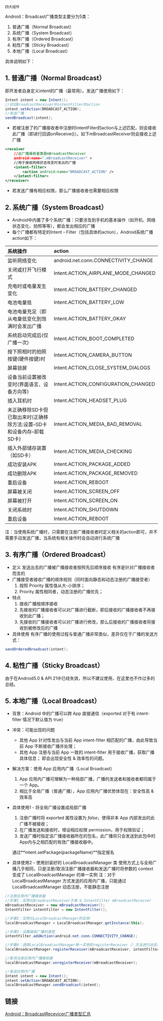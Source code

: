 `四大组件`

Android：Broadcast广播类型主要分为5类：

1. 普通广播（Normal Broadcast）
2. 系统广播（System Broadcast）
3. 有序广播（Ordered Broadcast）
4. 粘性广播（Sticky Broadcast）
5. 本地广播（Local Broadcast）

具体说明如下：

## 1. 普通广播（Normal Broadcast）

即开发者自身定义intent的广播（最常用）。发送广播使用如下：

```java
Intent intent = new Intent();
//对应BroadcastReceiver中intentFilter的action
intent.setAction(BROADCAST_ACTION);
//发送广播
sendBroadcast(intent);
```

- 若被注册了的广播接收者中注册时intentFilter的action与上述匹配，则会接收此广播（即进行回调onReceive()）。如下mBroadcastReceiver则会接收上述广播

```xml
<receiver 
    //此广播接收者类是mBroadcastReceiver
    android:name=".mBroadcastReceiver" >
    //用于接收网络状态改变时发出的广播
    <intent-filter>
        <action android:name="BROADCAST_ACTION" />
    </intent-filter>
</receiver>
```

- 若发送广播有相应权限，那么广播接收者也需要相应权限

## 2. 系统广播（System Broadcast）

- Android中内置了多个系统广播：只要涉及到手机的基本操作（如开机、网络状态变化、拍照等等），都会发出相应的广播
- 每个广播都有特定的Intent - Filter（包括具体的action），Android系统广播action如下：

| 系统操作                                                     | action                               |
| :----------------------------------------------------------- | :----------------------------------- |
| 监听网络变化                                                 | android.net.conn.CONNECTIVITY_CHANGE |
| 关闭或打开飞行模式                                           | Intent.ACTION_AIRPLANE_MODE_CHANGED  |
| 充电时或电量发生变化                                         | Intent.ACTION_BATTERY_CHANGED        |
| 电池电量低                                                   | Intent.ACTION_BATTERY_LOW            |
| 电池电量充足（即从电量低变化到饱满时会发出广播               | Intent.ACTION_BATTERY_OKAY           |
| 系统启动完成后(仅广播一次)                                   | Intent.ACTION_BOOT_COMPLETED         |
| 按下照相时的拍照按键(硬件按键)时                             | Intent.ACTION_CAMERA_BUTTON          |
| 屏幕锁屏                                                     | Intent.ACTION_CLOSE_SYSTEM_DIALOGS   |
| 设备当前设置被改变时(界面语言、设备方向等)                   | Intent.ACTION_CONFIGURATION_CHANGED  |
| 插入耳机时                                                   | Intent.ACTION_HEADSET_PLUG           |
| 未正确移除SD卡但已取出来时(正确移除方法:设置–SD卡和设备内存–卸载SD卡) | Intent.ACTION_MEDIA_BAD_REMOVAL      |
| 插入外部储存装置（如SD卡）                                   | Intent.ACTION_MEDIA_CHECKING         |
| 成功安装APK                                                  | Intent.ACTION_PACKAGE_ADDED          |
| 成功删除APK                                                  | Intent.ACTION_PACKAGE_REMOVED        |
| 重启设备                                                     | Intent.ACTION_REBOOT                 |
| 屏幕被关闭                                                   | Intent.ACTION_SCREEN_OFF             |
| 屏幕被打开                                                   | Intent.ACTION_SCREEN_ON              |
| 关闭系统时                                                   | Intent.ACTION_SHUTDOWN               |
| 重启设备                                                     | Intent.ACTION_REBOOT                 |

注：当使用系统广播时，只需要在注册广播接收者时定义相关的action即可，并不需要手动发送广播，当系统有相关操作时会自动进行系统广播

## 3. 有序广播（Ordered Broadcast）

- 定义  发送出去的广播被广播接收者按照先后顺序接收  有序是针对广播接收者而言的 
- 广播接受者接收广播的顺序规则（同时面向静态和动态注册的广播接受者） 
  1. 按照 Priority 属性值从大-小排序；
  2. Priority 属性相同者，动态注册的广播优先；
- 特点 
  1. 接收广播按顺序接收
  2. 先接收的广播接收者可以对广播进行截断，即后接收的广播接收者不再接收到此广播；
  3. 先接收的广播接收者可以对广播进行修改，那么后接收的广播接收者将接收到被修改后的广播
- 具体使用  有序广播的使用过程与普通广播非常类似，差异仅在于广播的发送方式：

```java
sendOrderedBroadcast(intent);
```

## 4. 粘性广播（Sticky Broadcast）

由于在Android5.0 & API 21中已经失效，所以不建议使用，在这里也不作过多的总结。

## 5. 本地广播（Local Broadcast）

- 背景：Android 中的广播可以跨 App 直接通信（exported 对于有 intent-filter 情况下默认值为 true）

- 冲突：可能出现的问题

  - 其他 App 针对性发出与当前 App intent-filter 相匹配的广播，由此导致当前 App 不断接收广播并处理；
  - 其他 App 注册与当前 App 一致的 intent-filter 用于接收广播，获取广播具体信息；  即会出现安全性 & 效率性的问题。

- 解决方案：使用 App 应用内广播（Local Broadcast）  

  1. App 应用内广播可理解为一种局部广播，广播的发送者和接收者都同属于一个 App。
  2. 相比于全局广播（普通广播），App 应用内广播优势体现在：安全性高 & 效率高

- 具体使用1 - 将全局广播设置成局部广播  

  1. 注册广播时将 exported 属性设置为 *false*，使得非本 App 内部发出的此广播不被接收；
  2. 在广播发送和接收时，增设相应权限 permission，用于权限验证；
  3. 发送广播时指定该广播接收器所在的包名，此广播将只会发送到此包中的App内与之相匹配的有效广播接收器中。 

    通过**intent.setPackage(packageName)**指定报名

- 具体使用2 - 使用封装好的 LocalBroadcastManager 类  使用方式上与全局广播几乎相同，只是注册/取消注册广播接收器和发送广播时将参数的 context 变成了 LocalBroadcastManager 的单一实例  注：对于 LocalBroadcastManager 方式发送的应用内广播，只能通过 LocalBroadcastManager 动态注册，不能静态注册

```java
//注册应用内广播接收器
//步骤1：实例化BroadcastReceiver子类 & IntentFilter mBroadcastReceiver 
mBroadcastReceiver = new mBroadcastReceiver(); 
IntentFilter intentFilter = new IntentFilter(); 

//步骤2：实例化LocalBroadcastManager的实例
localBroadcastManager = LocalBroadcastManager.getInstance(this);

//步骤3：设置接收广播的类型 
intentFilter.addAction(android.net.conn.CONNECTIVITY_CHANGE);

//步骤4：调用LocalBroadcastManager单一实例的registerReceiver（）方法进行动态注册 
localBroadcastManager.registerReceiver(mBroadcastReceiver, intentFilter);

//取消注册应用内广播接收器
localBroadcastManager.unregisterReceiver(mBroadcastReceiver);

//发送应用内广播
Intent intent = new Intent();
intent.setAction(BROADCAST_ACTION);
localBroadcastManager.sendBroadcast(intent);
```

## 链接

[Android：BroadcastRecevicer广播类型汇总](https://cloud.tencent.com/developer/article/1394213)